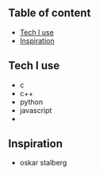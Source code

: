 ## Table of content
* [Tech I use](#tech-i-use)
* [Inspiration](#inspiration)

## Tech I use
* c
* c++
* python
* javascript
* 
## Inspiration
* oskar stalberg

<!--
**adi1spock/adi1spock** is a ✨ _special_ ✨ repository because its `README.md` (this file) appears on your GitHub profile.

Here are some ideas to get you started:

- 🔭 I’m currently working on ...
- 🌱 I’m currently learning ...
- 👯 I’m looking to collaborate on ...
- 🤔 I’m looking for help with ...
- 💬 Ask me about ...
- 📫 How to reach me: ...
- 😄 Pronouns: ...
- ⚡ Fun fact: ...
-->
